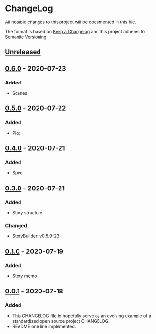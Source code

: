 # ChangeLog
All notable changes to this project will be documented in this file.

The format is based on [Keep a Changelog](http://keepachangelog.com/en/1.0.0/)
and this project adheres to [Semantic Versioning](http://semver.org/spec/v2.0.0.html).

## [Unreleased]

## [0.6.0] - 2020-07-23
### Added
- Scenes

## [0.5.0] - 2020-07-22
### Added
- Plot

## [0.4.0] - 2020-07-21
### Added
- Spec

## [0.3.0] - 2020-07-21
### Added
- Story structure
### Changed
- StoryBuilder: v0.5.9-23

## [0.1.0] - 2020-07-19
### Added
- Story memo

## [0.0.1] - 2020-07-18
### Added
- This CHANGELOG file to hopefully serve as an evolving example of a standardized open source project CHANGELOG.
- README one line implemented.

[Unreleased]: https://github.com/My-Novel-Management/m129-star-birth-night/compare/v0.6.0...HEAD
[0.6.0]: https://github.com/My-Novel-Management/m129-star-birth-night/XXX/releases/v0.6.0
[0.5.0]: https://github.com/My-Novel-Management/m129-star-birth-night/XXX/releases/v0.5.0
[0.4.0]: https://github.com/My-Novel-Management/m129-star-birth-night/XXX/releases/v0.4.0
[0.3.0]: https://github.com/My-Novel-Management/m129-star-birth-night/XXX/releases/v0.3.0
[0.1.0]: https://github.com/My-Novel-Management/m129-star-birth-night/XXX/releases/v0.1.0
[0.0.1]: https://github.com/My-Novel-Management/m129-star-birth-night/XXX/releases/v0.0.1
